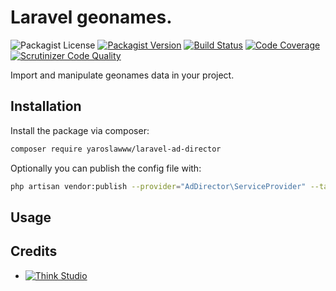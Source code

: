# Laravel geonames.

![Packagist License](https://img.shields.io/packagist/l/yaroslawww/laravel-ad-director?color=%234dc71f)
[![Packagist Version](https://img.shields.io/packagist/v/yaroslawww/laravel-ad-director)](https://packagist.org/packages/yaroslawww/laravel-ad-director)
[![Build Status](https://scrutinizer-ci.com/g/yaroslawww/laravel-ad-director/badges/build.png?b=master)](https://scrutinizer-ci.com/g/yaroslawww/laravel-ad-director/build-status/master)
[![Code Coverage](https://scrutinizer-ci.com/g/yaroslawww/laravel-ad-director/badges/coverage.png?b=master)](https://scrutinizer-ci.com/g/yaroslawww/laravel-ad-director/?branch=master)
[![Scrutinizer Code Quality](https://scrutinizer-ci.com/g/yaroslawww/laravel-ad-director/badges/quality-score.png?b=master)](https://scrutinizer-ci.com/g/yaroslawww/laravel-ad-director/?branch=master)

Import and manipulate geonames data in your project.

## Installation

Install the package via composer:

```bash
composer require yaroslawww/laravel-ad-director
```

Optionally you can publish the config file with:

```bash
php artisan vendor:publish --provider="AdDirector\ServiceProvider" --tag="config"
```

## Usage

## Credits

- [![Think Studio](https://yaroslawww.github.io/images/sponsors/packages/logo-think-studio.png)](https://think.studio/) 
